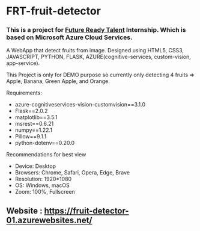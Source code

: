 # FRT-fruit-detector

### This is a project for [Future Ready Talent](https://futurereadytalent.in/) Internship. Which is based on Microsoft Azure Cloud Services.

A WebApp that detect fruits from image. Designed using HTML5, CSS3, JAVASCRIPT, PYTHON, FLASK, AZURE(cognitive-services, custom-vision, app-service).

This Project is only for DEMO purpose so currently only detecting 4 fruits => Apple, Banana, Green Apple, and Orange.

Requirements:
* azure-cognitiveservices-vision-customvision==3.1.0
* Flask==2.0.2
* matplotlib==3.5.1
* msrest==0.6.21
* numpy==1.22.1
* Pillow==9.1.1
* python-dotenv==0.20.0

Recommendations for best view
*	Device: Desktop
*	Browsers: Chrome, Safari, Opera, Edge, Brave
*	Resolution: 1920*1080
*	OS: Windows, macOS
*	Zoom: 100%, Fullscreen

## Website : https://fruit-detector-01.azurewebsites.net/
